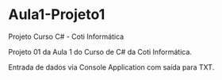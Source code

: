 # Aula1-Projeto1
Projeto Curso C# - Coti Informática

Projeto 01 da Aula 1 do Curso de C# da Coti Informática.

Entrada de dados via Console Application com saída para TXT.